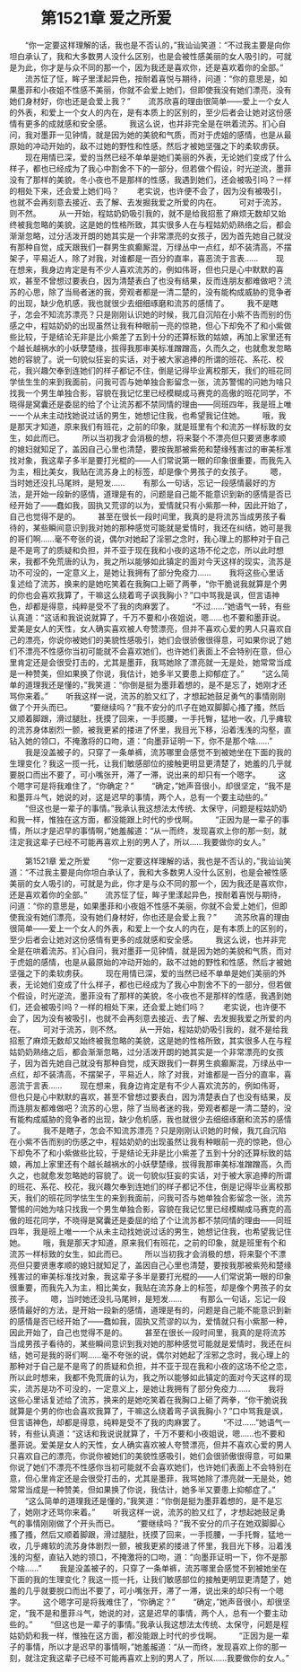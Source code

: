 # 　　第1521章 爱之所爱
　　“你一定要这样理解的话，我也是不否认的，”我讪讪笑道：“不过我主要是向你坦白承认了，我和大多数男人没什么区别，也是会被性感美丽的女人吸引的，可就是为此，你才是与众不同的那一个，因为我还是喜欢你，还是喜欢着你的全部。”
　　流苏怔了怔，眸子里漾起异色，按耐着喜悦与期待，问道：“你的意思是，如果墨菲和小夜姐不性感不美丽，你就不会爱上她们，但即使我没有她们漂亮，没有她们身材好，你也还是会爱上我？”
　　流苏欣喜的理由很简单——爱上一个女人的外表，和爱上一个女人的内在，是有本质上的区别的，至少后者会让她对这份感情有更多的成就感和安全感。
　　我这么说，也并非完全是在哄着流苏。扪心自问，我对墨菲一见钟情，就是因为她的美貌和气质，而对于虎姐的感情，也是从最原始的冲动开始的，敌不过她的野性和性感，然后才被她坚强之下的柔软虏获。
　　现在用情已深，爱的当然已经不单单是她们美丽的外表，无论她们变成了什么样子，都也已经成为了我心中割舍不下的一部分，但若做个假设，时光逆流，墨菲没有了那样的美貌，冬小夜也不是那样的性感，我遇到她们，还会被吸引吗？一样的相处下来，还会爱上她们吗？
　　老实说，也许便不会了，因为没有被吸引，也就不会再刻意去接近、去了解、去发掘我爱之所爱的内在。
　　可对于流苏，则不然。
　　从一开始，程姑奶奶吸引我的，就不是给我招惹了麻烦无数却又始终被我忽略的美貌，这是她的性格所致，其实很多人在与程姑奶奶熟络之后，都会渐渐忽略，过分活泼开朗的她其实是一个非常漂亮的女孩子，因为首先她自己就没有那种自觉，成天跟我们一群男生疯癫厮混，万绿丛中一点红，却不装清高，不摆架子，平易近人，除了对我，对谁都是一百分的直率，喜恶流于言表……
　　现在想来，我身边肯定是有不少人喜欢流苏的，例如伟哥，但也只是心中默默的喜欢，甚至不曾想过要表白，因为清楚表白了也没有结果，反而连朋友都难做吧？流苏的心思，除了当局者迷的我，旁观者都是一清二楚的，没有能构成威胁的竞争者的出现，缺少危机感，我也就很少去细细琢磨和流苏的感情了。
　　我不是瞎子，怎会不知流苏漂亮？只是刚刚认识她的时候，我兀自沉陷在小紫不告而别的伤感之中，程姑奶奶的出现虽然让我有种眼前一亮的惊艳，但心下却免不了和小紫做些比较，于是结论无非是比小紫差了五到十分的还算标致的姑娘，再加上家里还有个越长越祸水的小妖孽楚缘，拔得我那审美标准蹭蹭高，久而久之，也就愈发忽略她的容貌了。说一句貌似狂妄的实话，对于被大家追捧的所谓的班花、系花、校花，我兴趣欠奉到连她们的样子都记不住，倒是记得毕业离校那天，我们的班花同学怯生生的来到我面前，问我可否与她单独合影留念一张，流苏警惕的问她为啥只找我一个男生单独合影，容貌在我记忆里已经模糊成马赛克的高傲的班花同学，不晓得是窝囊还是委屈的给了个让流苏都不禁同情的理由——同班四年，我是班上唯一一个从未主动找她说过话的男生，她想记住我，也希望我记住她。
　　哦，我是那天才知道，原来我们有班花，之前的印象，就是班里有个和流苏一样标致的女生，如此而已。
　　所以当初我才会消极的想，将来娶个不漂亮但只要贤惠孝顺的媳妇就知足了，盖因自己心里也清楚，要按我那被紫苑和楚缘残害过的审美标准找对象，我这辈子多半是要打光棍的——人们常说第一眼的印象很重要，而我先入为主，相比美女，我贴在流苏身上的标签，却是像个男孩子的女孩子。
　　嗯，当时她还没扎马尾辫，是短发……
　　有那么一句话，忘记一段感情最好的方法，是开始一段新的感情，道理是有的，问题是自己能不能意识到新的感情是否已经开始了——蠢如我，固执又荒谬的以为，爱情就只有小紫那一种，因此开始了，自己也觉得不是的。
　　甚至在很长一段时间里，我真的是将流苏当成男孩子看待的，某些瞬间意识到我对她的那种感觉可能就是爱情时，我还在纠结，她可是我的哥们啊……毫不夸张的说，偶尔对她起了淫邪之念时，我心理上的那种对于自己是不是弯了的质疑和负担，并不亚于现在我和小夜的这场不伦之恋，所以此时想来，我都不免荒唐的认为，我之所以能够如此镇定的面对今天这样的现实，流苏是功不可没的，一定意义上，是她让我拥有了部分免疫力……
　　我将这些心里话复述给了流苏，换来的是她吃笑着在我胸口上砸了两拳，“你干脆说我就算是个男的你也会喜欢我算了，干嘛这么绕着弯子讽我胸小？”口中骂我是讽，但言语神色，却都是得意，纯粹是受不了我的肉麻罢了。
　　“不过……”她语气一转，有些认真道：“这话和我说说就算了，千万不要和小夜姐说，嗯……也不要和墨菲说。爱美是女人的天性，女人确实喜欢被人夸赞漂亮，但并不喜欢心爱的男人只喜欢自己的漂亮，你说你被她们的美貌性感吸引，她们会很骄傲很得意，可如果你说了她们不漂亮不性感你当初可能就不会喜欢她们，也许她们表面上不会特别在意，但心里肯定还是会很受打击的，尤其是墨菲，我骂她除了漂亮就一无是处，她常常当成是一种赞美，但如果换了你说，我估计，她多半又要患上抑郁症了。”
　　“这么简单的道理我还是懂的，”我笑道：“你倒是挺为墨菲着想的，是不是忘了，她刚才还骂你来着。”
　　听我这样一说，流苏的脸又红了，才想起她鼓足勇气的事情刚刚做了个开头而已。
　　“要继续吗？”我不安分的爪子在她双脚脚心搔了搔，然后又顺着脚跟，滑过腿肚，抚摸了回来，一手揽腰，一手托臀，猛地一收，几乎瘫软的流苏身体剧烈一颤，被我更紧的搂进了怀里，我目光下移，沿着浅浅的沟壑，直钻入她的领口，不掩激将的口吻，道：“向墨菲证明一下，你不是那个啥……”
　　我是没盖被子的，只穿了一条单裤，流苏哪里会感觉不到被她坐在下面的我的生理变化？我这一揽一托，让我们敏感部位的接触更明显更清楚了，她羞的几乎就要脱口而出不要了，可小嘴张开，滞了一滞，说出来的却只有一个嗯字。
　　这个嗯字可是将我难住了，“你确定？”
　　“确定，”她声音很小，却很坚定，“我不是和墨菲斗气，她说的对，这是迟早的事情，两个人，总有一个要主动些的。”
　　“但这也是一辈子的事情。”我承认我这想法太传统、太保守，问题是程姑奶奶和我一样，惟独在这方面，都没能跟上时代的步伐啊。
　　“正因为是一辈子的事情，所以才是迟早的事情啊，”她羞赧道：“从一而终，发现喜欢上你的那一刻，就注定我这辈子已经不可能再喜欢上别的男人了，所以……我要做你的女人。”

　　第1521章 爱之所爱
　　“你一定要这样理解的话，我也是不否认的，”我讪讪笑道：“不过我主要是向你坦白承认了，我和大多数男人没什么区别，也是会被性感美丽的女人吸引的，可就是为此，你才是与众不同的那一个，因为我还是喜欢你，还是喜欢着你的全部。”
　　流苏怔了怔，眸子里漾起异色，按耐着喜悦与期待，问道：“你的意思是，如果墨菲和小夜姐不性感不美丽，你就不会爱上她们，但即使我没有她们漂亮，没有她们身材好，你也还是会爱上我？”
　　流苏欣喜的理由很简单——爱上一个女人的外表，和爱上一个女人的内在，是有本质上的区别的，至少后者会让她对这份感情有更多的成就感和安全感。
　　我这么说，也并非完全是在哄着流苏。扪心自问，我对墨菲一见钟情，就是因为她的美貌和气质，而对于虎姐的感情，也是从最原始的冲动开始的，敌不过她的野性和性感，然后才被她坚强之下的柔软虏获。
　　现在用情已深，爱的当然已经不单单是她们美丽的外表，无论她们变成了什么样子，都也已经成为了我心中割舍不下的一部分，但若做个假设，时光逆流，墨菲没有了那样的美貌，冬小夜也不是那样的性感，我遇到她们，还会被吸引吗？一样的相处下来，还会爱上她们吗？
　　老实说，也许便不会了，因为没有被吸引，也就不会再刻意去接近、去了解、去发掘我爱之所爱的内在。
　　可对于流苏，则不然。
　　从一开始，程姑奶奶吸引我的，就不是给我招惹了麻烦无数却又始终被我忽略的美貌，这是她的性格所致，其实很多人在与程姑奶奶熟络之后，都会渐渐忽略，过分活泼开朗的她其实是一个非常漂亮的女孩子，因为首先她自己就没有那种自觉，成天跟我们一群男生疯癫厮混，万绿丛中一点红，却不装清高，不摆架子，平易近人，除了对我，对谁都是一百分的直率，喜恶流于言表……
　　现在想来，我身边肯定是有不少人喜欢流苏的，例如伟哥，但也只是心中默默的喜欢，甚至不曾想过要表白，因为清楚表白了也没有结果，反而连朋友都难做吧？流苏的心思，除了当局者迷的我，旁观者都是一清二楚的，没有能构成威胁的竞争者的出现，缺少危机感，我也就很少去细细琢磨和流苏的感情了。
　　我不是瞎子，怎会不知流苏漂亮？只是刚刚认识她的时候，我兀自沉陷在小紫不告而别的伤感之中，程姑奶奶的出现虽然让我有种眼前一亮的惊艳，但心下却免不了和小紫做些比较，于是结论无非是比小紫差了五到十分的还算标致的姑娘，再加上家里还有个越长越祸水的小妖孽楚缘，拔得我那审美标准蹭蹭高，久而久之，也就愈发忽略她的容貌了。说一句貌似狂妄的实话，对于被大家追捧的所谓的班花、系花、校花，我兴趣欠奉到连她们的样子都记不住，倒是记得毕业离校那天，我们的班花同学怯生生的来到我面前，问我可否与她单独合影留念一张，流苏警惕的问她为啥只找我一个男生单独合影，容貌在我记忆里已经模糊成马赛克的高傲的班花同学，不晓得是窝囊还是委屈的给了个让流苏都不禁同情的理由——同班四年，我是班上唯一一个从未主动找她说过话的男生，她想记住我，也希望我记住她。
　　哦，我是那天才知道，原来我们有班花，之前的印象，就是班里有个和流苏一样标致的女生，如此而已。
　　所以当初我才会消极的想，将来娶个不漂亮但只要贤惠孝顺的媳妇就知足了，盖因自己心里也清楚，要按我那被紫苑和楚缘残害过的审美标准找对象，我这辈子多半是要打光棍的——人们常说第一眼的印象很重要，而我先入为主，相比美女，我贴在流苏身上的标签，却是像个男孩子的女孩子。
　　嗯，当时她还没扎马尾辫，是短发……
　　有那么一句话，忘记一段感情最好的方法，是开始一段新的感情，道理是有的，问题是自己能不能意识到新的感情是否已经开始了——蠢如我，固执又荒谬的以为，爱情就只有小紫那一种，因此开始了，自己也觉得不是的。
　　甚至在很长一段时间里，我真的是将流苏当成男孩子看待的，某些瞬间意识到我对她的那种感觉可能就是爱情时，我还在纠结，她可是我的哥们啊……毫不夸张的说，偶尔对她起了淫邪之念时，我心理上的那种对于自己是不是弯了的质疑和负担，并不亚于现在我和小夜的这场不伦之恋，所以此时想来，我都不免荒唐的认为，我之所以能够如此镇定的面对今天这样的现实，流苏是功不可没的，一定意义上，是她让我拥有了部分免疫力……
　　我将这些心里话复述给了流苏，换来的是她吃笑着在我胸口上砸了两拳，“你干脆说我就算是个男的你也会喜欢我算了，干嘛这么绕着弯子讽我胸小？”口中骂我是讽，但言语神色，却都是得意，纯粹是受不了我的肉麻罢了。
　　“不过……”她语气一转，有些认真道：“这话和我说说就算了，千万不要和小夜姐说，嗯……也不要和墨菲说。爱美是女人的天性，女人确实喜欢被人夸赞漂亮，但并不喜欢心爱的男人只喜欢自己的漂亮，你说你被她们的美貌性感吸引，她们会很骄傲很得意，可如果你说了她们不漂亮不性感你当初可能就不会喜欢她们，也许她们表面上不会特别在意，但心里肯定还是会很受打击的，尤其是墨菲，我骂她除了漂亮就一无是处，她常常当成是一种赞美，但如果换了你说，我估计，她多半又要患上抑郁症了。”
　　“这么简单的道理我还是懂的，”我笑道：“你倒是挺为墨菲着想的，是不是忘了，她刚才还骂你来着。”
　　听我这样一说，流苏的脸又红了，才想起她鼓足勇气的事情刚刚做了个开头而已。
　　“要继续吗？”我不安分的爪子在她双脚脚心搔了搔，然后又顺着脚跟，滑过腿肚，抚摸了回来，一手揽腰，一手托臀，猛地一收，几乎瘫软的流苏身体剧烈一颤，被我更紧的搂进了怀里，我目光下移，沿着浅浅的沟壑，直钻入她的领口，不掩激将的口吻，道：“向墨菲证明一下，你不是那个啥……”
　　我是没盖被子的，只穿了一条单裤，流苏哪里会感觉不到被她坐在下面的我的生理变化？我这一揽一托，让我们敏感部位的接触更明显更清楚了，她羞的几乎就要脱口而出不要了，可小嘴张开，滞了一滞，说出来的却只有一个嗯字。
　　这个嗯字可是将我难住了，“你确定？”
　　“确定，”她声音很小，却很坚定，“我不是和墨菲斗气，她说的对，这是迟早的事情，两个人，总有一个要主动些的。”
　　“但这也是一辈子的事情。”我承认我这想法太传统、太保守，问题是程姑奶奶和我一样，惟独在这方面，都没能跟上时代的步伐啊。
　　“正因为是一辈子的事情，所以才是迟早的事情啊，”她羞赧道：“从一而终，发现喜欢上你的那一刻，就注定我这辈子已经不可能再喜欢上别的男人了，所以……我要做你的女人。”

